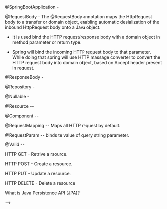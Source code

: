 

@SpringBootApplication -

@RequestBody -
  The @RequestBody annotation maps the HttpRequest body to a transfer or domain object, 
  enabling automatic desialization of the inbound HttpRequest body onto a Java object.
  
  - It is used bind the HTTP request/response body with a domain object in method parameter or return type.
  
  - Spring will bind the incoming HTTP request body to that parameter. While doing that spring will use HTTP massage converter 
  to convert the HTTP request body into domain object, based on Accept header present in request.
  
 @ResponseBody -
 
 @Repository -
 
 @Nullable - 
 
 @Resource --
 
 @Component -- 
 
 @RequestMapping -- Maps all HTTP request by default. 
 
 @RequestParam -- binds te value of query string parameter.
 
 @Valid        --
 
 
 HTTP GET     - Retrive a rsource.
 
 HTTP POST    - Create a resource.
 
 HTTP PUT     - Update a resource.
 
 HTTP DELETE  - Delete a resource 
 
 What is Java Persistence API (JPA)?
 
 --> 
 
 
  
  
  
  
